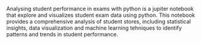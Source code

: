 
Analysing student performance in exams with python is a jupiter notebook that explore and visualizes student exam data using python. 
This notebook provides a comprehensive analysis of student stores, including statistical insights, data visualization 
and machine learning tehniques to identify patterns and trends in student performance.
